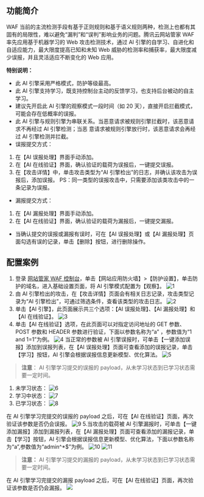 ## 功能简介
WAF 当前的主流检测手段有基于正则规则和基于语义规则两种，检测上也都有其固有的局限性，难以避免“漏判”和“误判”影响业务的问题。腾讯云网站管家 WAF 率先应用基于机器学习的 Web 攻击检测技术，通过 AI 引擎的自学习、自进化和自适应能力，最大限度提高已知和未知 Web 威胁的检测率和捕获率，最大限度减少误报，并且灵活适应不断变化的 Web 应用。

**特别说明：**
- 此 AI 引擎采用严格模式，防护等级最高。
- 此 AI 引擎支持学习，既支持控制台主动的反馈学习，也支持后台被动的自主学习。
- 建议先开启此 AI 引擎的观察模式一段时间（如 20 天），直接开启拦截模式，可能会存在低概率的误报。
- 此 AI 引擎与规则引擎为串联关系。当恶意请求被规则引擎拦截时，该恶意请求不再经过 AI 引擎检测；当恶     意请求被规则引擎放行时，该恶意请求会再经过 AI 引擎检测并拦截。
- 误报提交方式：
 1. 在【AI 误报处理】界面手动添加。
 2. 在【AI 在线验证】界面，确认验证的载荷为误报后，一键提交误报。
 3. 在【攻击详情】中，单击攻击类型为“AI 引擎检出”的日志，并确认该攻击为误报后，添加误报。
     PS：同一类型的误报攻击中，只需要添加该类攻击中的一条记录为误报。
- 漏报提交方式：
 1. 在【AI 漏报处理】界面手动添加。
 2. 在【AI 在线验证】界面，确认验证的载荷为漏报后，一键提交漏报。
- 当确认提交的误报或漏报有误时，可在【AI 误报处理】或【AI 漏报处理】页面勾选有误的记录，单击【删除】按钮，进行删除操作。
  
## 配置案例 
1. 登录 [网站管家 WAF 控制台](https://console.cloud.tencent.com/guanjia)，单击【网站应用防火墙】>【防护设置】，单击防护的域名，进入基础设置页面，将 AI 引擎模式配置为【观察】。
 ![1](https://main.qcloudimg.com/raw/590bb975f838ffcc9ae754d5f81c6520.png)
2. 由 AI 引擎检出的攻击，在【攻击详情】页面会有相关日志记录，攻击类型记录为“AI 引擎检出”，可通过筛选条件，查看该类型的攻击日志。
 ![2](https://main.qcloudimg.com/raw/7b7b8a4222829e22160a939f0d27f0c9.png)
3. 单击【AI 引擎】，此页面展示共三个选项：【AI 误报处理】、【AI 漏报处理】和【AI 在线验证】。
 ![3](https://main.qcloudimg.com/raw/eed0cca787b2221840b243440826ab5a.png)
4. 单击【AI 在线验证】选项，在此页面可以对指定访问地址的 GET 参数、POST 参数和 HEADER 参数进行验证，下面以参数名称为“a” ，参数值为“1 and 1=1”为例。
 ![4](https://main.qcloudimg.com/raw/51222479e3eb1c2a5cba878fad00326e.png)
当正常的参数被 AI 引擎误报时，可单击【一键添加误报】添加到误报列表，在【AI 误报处理】页面可查看添加的误报记录，单击【学习】按钮，AI 引擎会根据误报信息更新模型、优化算法。
 ![5](https://main.qcloudimg.com/raw/d60d94145d49f6c9511a6680cea4d412.png)
 >**注意**：
 AI 引擎学习提交的误报的 payload，从未学习状态到已学习状态需要一定时间。

 1. 未学习状态：
![6](https://main.qcloudimg.com/raw/882d515fe31a865880e3b69999190d9f.png)
 2. 学习中状态：
 ![7](https://main.qcloudimg.com/raw/b10adf2265c9e82816ae0b9bcb486ef1.png)
 3. 已学习状态：
 ![8](https://main.qcloudimg.com/raw/43bbf8c79c82b21955c51bb3eca8b68e.png)
 
在 AI 引擎学习完提交的误报的 payload 之后，可在【AI 在线验证】页面，再次验证该参数是否仍会误报。
![9](https://main.qcloudimg.com/raw/c4ffe986b6f83f0ae9f90ade2d711413.png)
5.当攻击的载荷被 AI 引擎漏报时，可单击【一键添加漏报】添加到漏报列表，在【AI 漏报处理】页面可查看添加的漏报记录，单击【学习】按钮，AI 引擎会根据误报信息更新模型、优化算法，下面以参数名称为“a”,参数值为“admin^*$”为例。
 ![10](https://main.qcloudimg.com/raw/2c9a570ddda33026a7b12dc9dbf2fab3.png)
 ![11](https://main.qcloudimg.com/raw/e9ac63a26a03ef636afb171b2ea16231.png)
 
>**注意：**
 AI 引擎学习提交的漏报的 payload，从未学习状态到已学习状态需要一定时间。

在 AI 引擎学习完提交的漏报 payload 之后，可在【AI 在线验证】页面，再次验证该参数是否仍会漏报。
 ![](https://main.qcloudimg.com/raw/ab64d5da93e2301b4056769fd4b4a32e.png)


